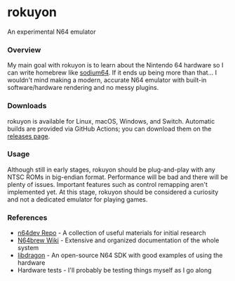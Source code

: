 # rokuyon
An experimental N64 emulator

### Overview
My main goal with rokuyon is to learn about the Nintendo 64 hardware so I can write homebrew like [sodium64](https://github.com/Hydr8gon/sodium64). If it ends up being more than that... I wouldn't mind making a modern, accurate N64 emulator with built-in software/hardware rendering and no messy plugins.

### Downloads
rokuyon is available for Linux, macOS, Windows, and Switch. Automatic builds are provided via GitHub Actions; you can download them on the [releases page](https://github.com/Hydr8gon/rokuyon/releases).

### Usage
Although still in early stages, rokuyon should be plug-and-play with any NTSC ROMs in big-endian format. Performance will be bad and there will be plenty of issues. Important features such as control remapping aren't implemented yet. At this stage, rokuyon should be considered a curiosity and not a dedicated emulator for playing games.

### References
* [n64dev Repo](https://github.com/mikeryan/n64dev) - A collection of useful materials for initial research
* [N64brew Wiki](https://n64brew.dev/wiki/Main_Page) - Extensive and organized documentation of the whole system
* [libdragon](https://github.com/DragonMinded/libdragon) - An open-source N64 SDK with good examples of using the hardware
* Hardware tests - I'll probably be testing things myself as I go along
